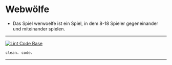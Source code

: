 # Webwölfe

- Das Spiel werwoelfe ist ein Spiel, in dem 8-18 Spieler gegeneinander und miteinander spielen.



---

[![Lint Code Base](https://github.com/SpotlightForBugs/werwoelfe/actions/workflows/super-linter.yml/badge.svg)](https://github.com/SpotlightForBugs/werwoelfe/actions/workflows/super-linter.yml)


``` clean. code. ```


---
